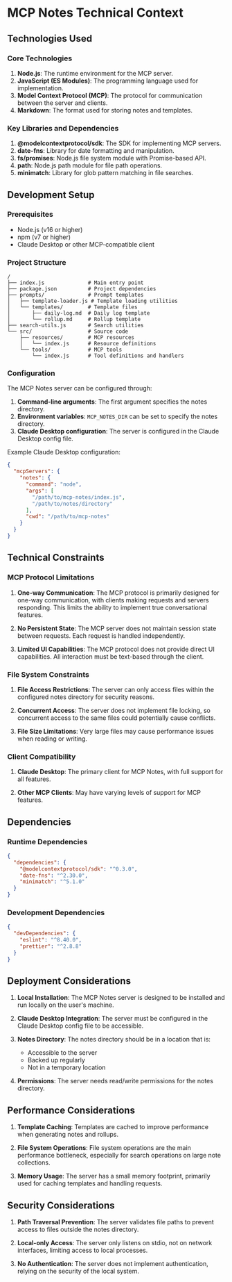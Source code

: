 # MCP Notes Technical Context

## Technologies Used

### Core Technologies

1. **Node.js**: The runtime environment for the MCP server.
2. **JavaScript (ES Modules)**: The programming language used for implementation.
3. **Model Context Protocol (MCP)**: The protocol for communication between the server and clients.
4. **Markdown**: The format used for storing notes and templates.

### Key Libraries and Dependencies

1. **@modelcontextprotocol/sdk**: The SDK for implementing MCP servers.
2. **date-fns**: Library for date formatting and manipulation.
3. **fs/promises**: Node.js file system module with Promise-based API.
4. **path**: Node.js path module for file path operations.
5. **minimatch**: Library for glob pattern matching in file searches.

## Development Setup

### Prerequisites

- Node.js (v16 or higher)
- npm (v7 or higher)
- Claude Desktop or other MCP-compatible client

### Project Structure

```
/
├── index.js              # Main entry point
├── package.json          # Project dependencies
├── prompts/              # Prompt templates
│   ├── template-loader.js # Template loading utilities
│   └── templates/        # Template files
│       ├── daily-log.md  # Daily log template
│       └── rollup.md     # Rollup template
├── search-utils.js       # Search utilities
└── src/                  # Source code
    ├── resources/        # MCP resources
    │   └── index.js      # Resource definitions
    └── tools/            # MCP tools
        └── index.js      # Tool definitions and handlers
```

### Configuration

The MCP Notes server can be configured through:

1. **Command-line arguments**: The first argument specifies the notes directory.
2. **Environment variables**: `MCP_NOTES_DIR` can be set to specify the notes directory.
3. **Claude Desktop configuration**: The server is configured in the Claude Desktop config file.

Example Claude Desktop configuration:

```json
{
  "mcpServers": {
    "notes": {
      "command": "node",
      "args": [
        "/path/to/mcp-notes/index.js",
        "/path/to/notes/directory"
      ],
      "cwd": "/path/to/mcp-notes"
    }
  }
}
```

## Technical Constraints

### MCP Protocol Limitations

1. **One-way Communication**: The MCP protocol is primarily designed for one-way communication, with clients making requests and servers responding. This limits the ability to implement true conversational features.

2. **No Persistent State**: The MCP server does not maintain session state between requests. Each request is handled independently.

3. **Limited UI Capabilities**: The MCP protocol does not provide direct UI capabilities. All interaction must be text-based through the client.

### File System Constraints

1. **File Access Restrictions**: The server can only access files within the configured notes directory for security reasons.

2. **Concurrent Access**: The server does not implement file locking, so concurrent access to the same files could potentially cause conflicts.

3. **File Size Limitations**: Very large files may cause performance issues when reading or writing.

### Client Compatibility

1. **Claude Desktop**: The primary client for MCP Notes, with full support for all features.

2. **Other MCP Clients**: May have varying levels of support for MCP features.

## Dependencies

### Runtime Dependencies

```json
{
  "dependencies": {
    "@modelcontextprotocol/sdk": "^0.3.0",
    "date-fns": "^2.30.0",
    "minimatch": "^5.1.0"
  }
}
```

### Development Dependencies

```json
{
  "devDependencies": {
    "eslint": "^8.40.0",
    "prettier": "^2.8.8"
  }
}
```

## Deployment Considerations

1. **Local Installation**: The MCP Notes server is designed to be installed and run locally on the user's machine.

2. **Claude Desktop Integration**: The server must be configured in the Claude Desktop config file to be accessible.

3. **Notes Directory**: The notes directory should be in a location that is:
   - Accessible to the server
   - Backed up regularly
   - Not in a temporary location

4. **Permissions**: The server needs read/write permissions for the notes directory.

## Performance Considerations

1. **Template Caching**: Templates are cached to improve performance when generating notes and rollups.

2. **File System Operations**: File system operations are the main performance bottleneck, especially for search operations on large note collections.

3. **Memory Usage**: The server has a small memory footprint, primarily used for caching templates and handling requests.

## Security Considerations

1. **Path Traversal Prevention**: The server validates file paths to prevent access to files outside the notes directory.

2. **Local-only Access**: The server only listens on stdio, not on network interfaces, limiting access to local processes.

3. **No Authentication**: The server does not implement authentication, relying on the security of the local system.
